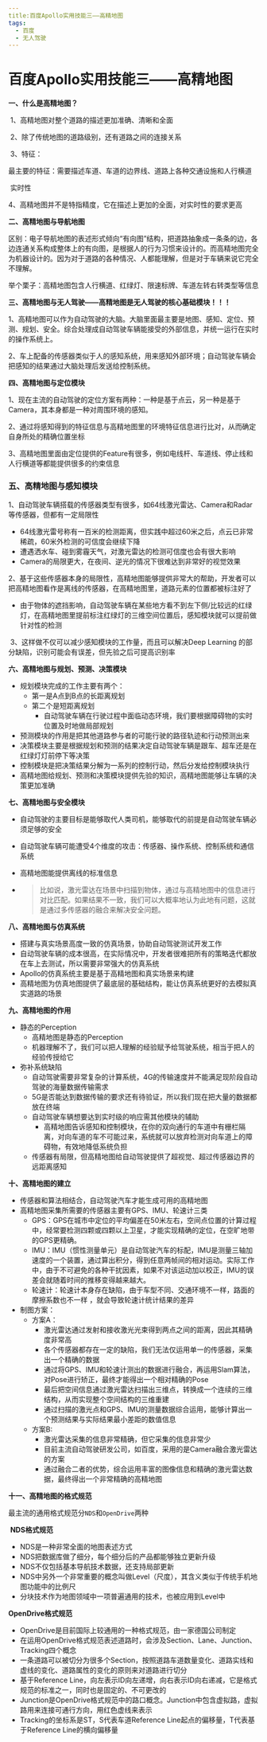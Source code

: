 ```yaml
---
title:百度Apollo实用技能三——高精地图
tags:
  - 百度
  - 无人驾驶
---
```


# 百度Apollo实用技能三——高精地图

**一、什么是高精地图？**

​	1、高精地图对整个道路的描述更加准确、清晰和全面

​	2、除了传统地图的道路级别，还有道路之间的连接关系

​	3、特征：

​			最主要的特征：需要描述车道、车道的边界线、道路上各种交通设施和人行横道

​			实时性

​	4、高精地图并不是特指精度，它在描述上更加的全面，对实时性的要求更高

**二、高精地图与导航地图**

​	区别：电子导航地图的表述形式倾向“有向图”结构，把道路抽象成一条条的边，各边连通关系构成整体上的有向图，是根据人的行为习惯来设计的。而高精地图完全为机器设计的。因为对于道路的各种情况、人都能理解，但是对于车辆来说它完全不理解。

​	举个栗子：高精地图包含人行横道、红绿灯、限速标牌、车道左转右转类型等信息

**三、高精地图与无人驾驶——高精地图是无人驾驶的核心基础模块！！！**

​	1、高精地图可以作为自动驾驶的大脑。大脑里面最主要是地图、感知、定位、预测、规划、安全。综合处理成自动驾驶车辆能接受的外部信息，并统一运行在实时的操作系统上。

​	2、车上配备的传感器类似于人的感知系统，用来感知外部环境；自动驾驶车辆会把感知的结果通过大脑处理后发送给控制系统。

**四、高精地图与定位模块**

​	1、现在主流的自动驾驶的定位方案有两种：一种是基于点云，另一种是基于Camera，其本身都是一种对周围环境的感知。

​	2、通过将感知得到的特征信息与高精地图里的环境特征信息进行比对，从而确定自身所处的精确位置坐标

​	3、高精地图里面由定位提供的Feature有很多，例如电线杆、车道线、停止线和人行横道等都能提供很多的约束信息

### 五、高精地图与感知模块

​	1、自动驾驶车辆搭载的传感器类型有很多，如64线激光雷达、Camera和Radar等传感器，但都有一定局限性				

- 64线激光雷号称有一百米的检测距离，但实践中超过60米之后，点云已非常稀疏，60米外检测的可信度会继续下降
- 遭遇洒水车、碰到雾霾天气，对激光雷达的检测可信度也会有很大影响
- Camera的局限更大，在夜间、逆光的情况下很难达到非常好的视觉效果

​	2、基于这些传感器本身的局限性，高精地图能够提供非常大的帮助，开发者可以把高精地图看作是离线的传感器，在高精地图里，道路元素的位置都被标注好了

- 由于物体的遮挡影响，自动驾驶车辆在某些地方看不到左下侧/比较远的红绿灯，在高精地图里提前标注红绿灯的三维空间位置后，感知模块就可以提前做针对性的检测

​	3、这样做不仅可以减少感知模块的工作量，而且可以解决Deep Learning 的部分缺陷，识别可能会有误差，但先验之后可提高识别率

**六、高精地图与规划、预测、决策模块**

- 规划模块完成的工作主要有两个：
  - 第一是A点到B点的长距离规划
  - 第二个是短距离规划
    - 自动驾驶车辆在行驶过程中面临动态环境，我们要根据障碍物的实时位置及时地做局部规划
- 预测模块的作用是把其他道路参与者的可能行驶的路径轨迹和行动预测出来
- 决策模块主要是根据规划和预测的结果决定自动驾驶车辆是跟车、超车还是在红绿灯灯前停下等决策
- 控制模块是把决策结果分解为一系列的控制行动，然后分发给控制模块执行
- 高精地图给规划、预测和决策模块提供先验的知识，高精地图能够让车辆的决策更加准确

**七、高精地图与安全模块**

- 自动驾驶的主要目标是能够取代人类司机，能够取代的前提是自动驾驶车辆必须足够的安全

- 自动驾驶车辆可能遭受4个维度的攻击：传感器、操作系统、控制系统和通信系统

- 高精地图能提供离线的标准信息

- > 比如说，激光雷达在场景中扫描到物体，通过与高精地图中的信息进行对比匹配。如果结果不一致，我们可以大概率地认为此地有问题，这就是通过多传感器的融合来解决安全问题。

**八、高精地图与仿真系统**

- 搭建与真实场景高度一致的仿真场景，协助自动驾驶测试开发工作
- 自动驾驶车辆的成本很高，在实际情况中，开发者很难把所有的策略迭代都放在车上去测试，所以需要非常强大的仿真系统
- Apollo的仿真系统主要是基于高精地图和真实场景来构建
- 高精地图为仿真地图提供了最底层的基础结构，能让仿真系统更好的去模拟真实道路的场景

**九、高精地图的作用**

- 静态的Perception
  - 高精地图是静态的Perception
  - 机器理解不了，我们可以把人理解的经验赋予给驾驶系统，相当于把人的经验传授给它
- 弥补系统缺陷
  - 自动驾驶需要非常复杂的计算系统，4G的传输速度并不能满足现阶段自动驾驶的海量数据传输需求
  - 5G是否能达到数据传输的要求还有待验证，所以我们现在把大量的数据都放在终端
  - 自动驾驶车辆想要达到实时级的响应需其他模块的辅助
    - 高精地图告诉感知和控制模块，在你的双向通行的车道中有栅栏隔离，对向车道的车不可能过来，系统就可以放弃检测对向车道上的障碍物，有效地降低系统负担
  - 传感器有局限，但高精地图给自动驾驶提供了超视觉、超过传感器边界的远距离感知

**十、高精地图的建立**

- 传感器和算法相结合，自动驾驶汽车才能生成可用的高精地图
- 高精地图采集所需要的传感器主要有GPS、IMU、轮速计三类
  - GPS：GPS在城市中定位的平均偏差在50米左右，空间点位置的计算过程中，经常要检测四颗或四颗以上卫星，才能实现精确的定位，在空旷地带的GPS更精确。
  - IMU：IMU（惯性测量单元）是自动驾驶汽车的标配，IMU是测量三轴加速度的一个装置，通过算出积分，得到任意两帧间的相对运动。实际工作中，由于不可避免的各种干扰因素，如果不对该运动加以校正，IMU的误差会就随着时间的推移变得越来越大。
  - 轮速计：轮速计本身存在缺陷，由于车型不同、交通环境不一样，路面的摩擦系数也不一样 ，就会导致轮速计统计结果的差异
- 制图方案：
  - 方案A：
    - 激光雷达通过发射和接收激光光束得到两点之间的距离，因此其精确度非常高
    - 各个传感器都存在一定的缺陷，我们无法仅运用单一的传感器，采集出一个精确的数据
    - 通过将GPS、IMU和轮速计测出的数据进行融合，再运用Slam算法，对Pose进行矫正，最终才能得出一个相对精确的Pose
    - 最后把空间信息通过激光雷达扫描出三维点，转换成一个连续的三维结构，从而实现整个空间结构的三维重建
    - 通过扫描的激光点和GPS、IMU的测量数据综合运用，能够计算出一个预测结果与实际结果最小差距的数值信息
  - 方案B:
    - 激光雷达采集的信息非常精确，但它采集的信息非常少
    - 目前主流自动驾驶研发公司，如百度，采用的是Camera融合激光雷达的方案
    - 通过融合二者的优势，综合运用丰富的图像信息和精确的激光雷达数据，最终得出一个非常精确的高精地图

**十一、高精地图的格式规范**

​	最主流的通用格式规范分`NDS`和`OpenDrive`两种

​	**NDS格式规范**

- NDS是一种非常全面的地图表述方式
- NDS把数据库做了细分，每个细分后的产品都能够独立更新升级
- NDS不仅包括基本导航技术数据，还支持局部更新
- NDS中另外一个非常重要的概念叫做Level（尺度），其含义类似于传统手机地图功能中的比例尺
- 分块技术作为地图领域中一项普遍通用的技术，也被应用到Level中

**OpenDrive格式规范**

- OpenDrive是目前国际上较通用的一种格式规范，由一家德国公司制定
- 在运用OpenDrive格式规范表述道路时，会涉及Section、Lane、Junction、Tracking四个概念
- 一条道路可以被切分为很多个Section，按照道路车道数量变化、道路实线和虚线的变化、道路属性的变化的原则来对道路进行切分
- 基于Reference Line，向左表示ID向左递增，向右表示ID向右递减，它是格式规范的标准之一，同时也是固定的、不可更改的
- Junction是OpenDrive格式规范中的路口概念。Junction中包含虚拟路，虚拟路用来连接可通行方向，用红色虚线来表示
- Tracking的坐标系是ST，S代表车道Reference Line起点的偏移量，T代表基于Reference Line的横向偏移量